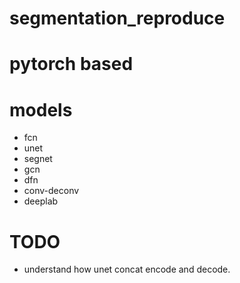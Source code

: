 # segmentation_reproduce

# pytorch based


# models

* fcn
* unet
* segnet
* gcn
* dfn 
* conv-deconv
* deeplab

# TODO
* understand how unet concat encode and decode.
